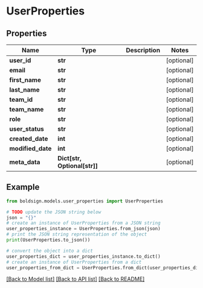 # UserProperties


## Properties

Name | Type | Description | Notes
------------ | ------------- | ------------- | -------------
**user_id** | **str** |  | [optional] 
**email** | **str** |  | [optional] 
**first_name** | **str** |  | [optional] 
**last_name** | **str** |  | [optional] 
**team_id** | **str** |  | [optional] 
**team_name** | **str** |  | [optional] 
**role** | **str** |  | [optional] 
**user_status** | **str** |  | [optional] 
**created_date** | **int** |  | [optional] 
**modified_date** | **int** |  | [optional] 
**meta_data** | **Dict[str, Optional[str]]** |  | [optional] 

## Example

```python
from boldsign.models.user_properties import UserProperties

# TODO update the JSON string below
json = "{}"
# create an instance of UserProperties from a JSON string
user_properties_instance = UserProperties.from_json(json)
# print the JSON string representation of the object
print(UserProperties.to_json())

# convert the object into a dict
user_properties_dict = user_properties_instance.to_dict()
# create an instance of UserProperties from a dict
user_properties_from_dict = UserProperties.from_dict(user_properties_dict)
```
[[Back to Model list]](../README.md#documentation-for-models) [[Back to API list]](../README.md#documentation-for-api-endpoints) [[Back to README]](../README.md)


